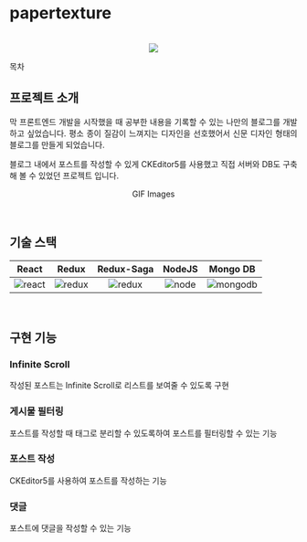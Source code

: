 # papertexture

<p align="center">
  <br>
  <img src="./images/common/logo-sample.jpeg">
  <br>
</p>

목차

## 프로젝트 소개

<p align="justify">
막 프론트엔드 개발을 시작했을 때 공부한 내용을 기록할 수 있는 나만의 블로그를 개발하고 싶었습니다.
평소 종이 질감이 느껴지는 디자인을 선호했어서 신문 디자인 형태의 블로그를 만들게 되었습니다.
</p>

<p align="justify">
블로그 내에서 포스트를 작성할 수 있게 CKEditor5를 사용했고 직접 서버와 DB도 구축해 볼 수 있었던 프로젝트 입니다.
</p>

<p align="center">
GIF Images
</p>

<br>

## 기술 스택

|   React   |   Redux   |   Redux-Saga   |    NodeJS   |    Mongo DB   |
| :-------: | :-------: |   :--------:   |  :-------:  |  :----------: |
| ![react]  | ![redux]  |    ![redux]    |   ![node]   |   ![mongodb]  |

<br>

## 구현 기능

### Infinite Scroll
작성된 포스트는 Infinite Scroll로 리스트를 보여줄 수 있도록 구현

### 게시물 필터링
포스트를 작성할 때 태그로 분리할 수 있도록하여 포스트를 필터링할 수 있는 기능

### 포스트 작성
CKEditor5를 사용하여 포스트를 작성하는 기능

### 댓글
포스트에 댓글을 작성할 수 있는 기능

<br>

<!-- Stack Icon Refernces -->

[react]: https://github.com/n0hack/readme-template/raw/main/images/stack/react.svg
[redux]: https://www.svgrepo.com/show/303557/redux-logo.svg
[reduxsaga]: https://cdn.worldvectorlogo.com/logos/redux-saga.svg
[node]: https://github.com/n0hack/readme-template/raw/main/images/stack/node.svg
[mongodb]: https://www.svgrepo.com/show/354090/mongodb.svg